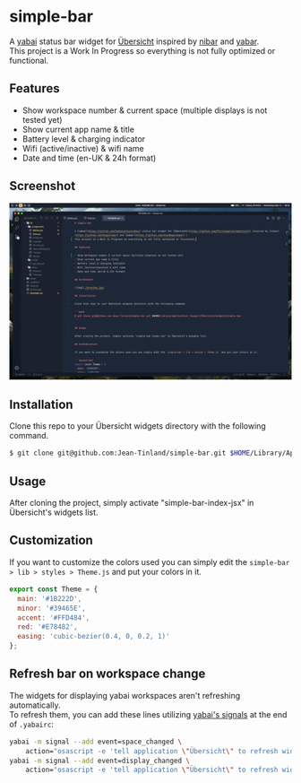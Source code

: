 # simple-bar

A [yabai](https://github.com/koekeishiya/yabai) status bar widget for [Übersicht](https://github.com/felixhageloh/uebersicht) inspired by [nibar](https://github.com/kkga/nibar) and [yabar](https://github.com/AlexNaga/yabar).\
This project is a Work In Progress so everything is not fully optimized or functional.

## Features

- Show workspace number & current space (multiple displays is not tested yet)
- Show current app name & title
- Battery level & charging indicator
- Wifi (active/inactive) & wifi name
- Date and time (en-UK & 24h format)

## Screenshot

![img](./preview.jpg)

## Installation

Clone this repo to your Übersicht widgets directory with the following command.

```bash
$ git clone git@github.com:Jean-Tinland/simple-bar.git $HOME/Library/Application\ Support/Übersicht/widgets/simple-bar
```

## Usage

After cloning the project, simply activate "simple-bar-index-jsx" in Übersicht's widgets list.

## Customization

If you want to customize the colors used you can simply edit the `simple-bar > lib > styles > Theme.js` and put your colors in it.

```javascript
export const Theme = {
  main: '#1B222D',
  minor: '#39465E',
  accent: '#FFD484',
  red: '#E78482',
  easing: 'cubic-bezier(0.4, 0, 0.2, 1)'
};
```

## Refresh bar on workspace change

The widgets for displaying yabai workspaces aren't refreshing automatically.\
To refresh them, you can add these lines utilizing [yabai's signals](https://github.com/koekeishiya/yabai/wiki/Commands#automation-with-rules-and-signals) at the end of `.yabairc`:

```sh
yabai -m signal --add event=space_changed \
    action="osascript -e 'tell application \"Übersicht\" to refresh widget id \"simple-bar-index-jsx\"'"
yabai -m signal --add event=display_changed \
    action="osascript -e 'tell application \"Übersicht\" to refresh widget id \"simple-bar-index-jsx\"'"
```
